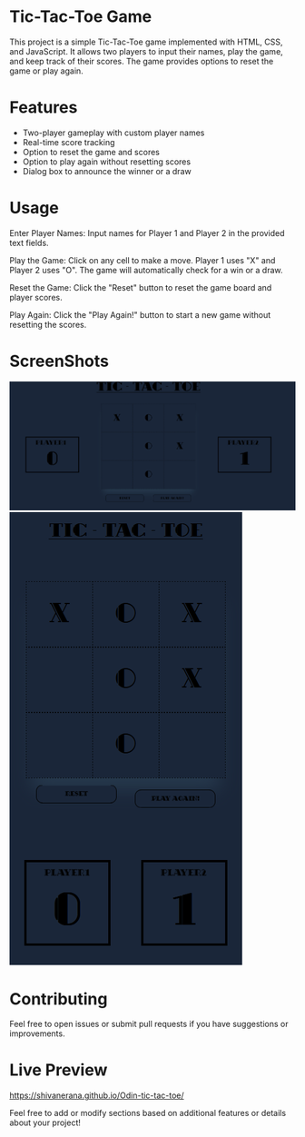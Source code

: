 # Tic-Tac-Toe Game

This project is a simple Tic-Tac-Toe game implemented with HTML, CSS, and JavaScript. It allows two players to input their names, play the game, and keep track of their scores. The game provides options to reset the game or play again.

# Features

+ Two-player gameplay with custom player names
+ Real-time score tracking
+ Option to reset the game and scores
+ Option to play again without resetting scores
+ Dialog box to announce the winner or a draw

# Usage

Enter Player Names:
    Input names for Player 1 and Player 2 in the provided text fields.

Play the Game:
    Click on any cell to make a move. Player 1 uses "X" and Player 2 uses "O".
    The game will automatically check for a win or a draw.

Reset the Game:
    Click the "Reset" button to reset the game board and player scores.

Play Again:
    Click the "Play Again!" button to start a new game without resetting the scores.

# ScreenShots

![Tic-Tac-Toe Game](Screenshot/one.png)
![Tic-Tac-Toe Game](Screenshot/two.png)


# Contributing

Feel free to open issues or submit pull requests if you have suggestions or improvements.

# Live Preview

https://shivanerana.github.io/Odin-tic-tac-toe/

Feel free to add or modify sections based on additional features or details about your project!